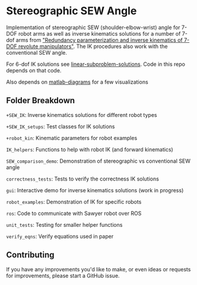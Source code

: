 # Stereographic SEW Angle

Implementation of stereographic SEW (shoulder-elbow-wrist) angle for 7-DOF robot arms as well as inverse kinematics solutions for a number of 7-dof arms from ["Redundancy parameterization and inverse kinematics of 7-DOF revolute manipulators"](https://arxiv.org/abs/2307.13122).
The IK procedures also work with the conventional SEW angle.

For 6-dof IK solutions see [linear-subproblem-solutions](https://github.com/rpiRobotics/linear-subproblem-solutions). Code in this repo depends on that code.

Also depends on [matlab-diagrams](https://github.com/aelias36/matlab-diagrams) for a few visualizations

## Folder Breakdown

`+SEW_IK`: Inverse kinematics solutions for different robot types

`+SEW_IK_setups`: Test classes for IK solutions

`+robot_kin`: Kinematic parameters for robot examples

`IK_helpers`: Functions to help with robot IK (and forward kinematics)

`SEW_comparison_demo`: Demonstration of stereographic vs conventional SEW angle

`correctness_tests`: Tests to verify the correctness IK solutions

`gui`: Interactive demo for inverse kinematics solutions (work in progress)

`robot_examples`: Demonstration of IK for specific robots

`ros`: Code to communicate with Sawyer robot over ROS

`unit_tests`: Testing for smaller helper functions

`verify_eqns`: Verify equations used in paper


## Contributing
If you have any improvements you'd like to make, or even ideas or requests for improvements, please start a GitHub issue.
